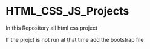 # HTML_CSS_JS_Projects
In this Repository all html css project

If the projct is not run at that time add the bootstrap file

